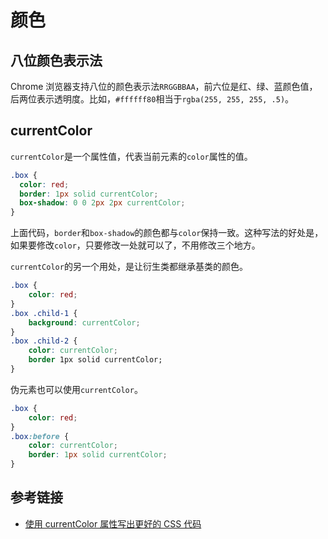 # 颜色

## 八位颜色表示法

Chrome 浏览器支持八位的颜色表示法`RRGGBBAA`，前六位是红、绿、蓝颜色值，后两位表示透明度。比如，`#ffffff80`相当于`rgba(255, 255, 255, .5)`。

## currentColor

`currentColor`是一个属性值，代表当前元素的`color`属性的值。

```css
.box {
  color: red;
  border: 1px solid currentColor;
  box-shadow: 0 0 2px 2px currentColor;
}
```

上面代码，`border`和`box-shadow`的颜色都与`color`保持一致。这种写法的好处是，如果要修改`color`，只要修改一处就可以了，不用修改三个地方。

`currentColor`的另一个用处，是让衍生类都继承基类的颜色。

```css
.box {
    color: red;
}
.box .child-1 {
    background: currentColor;
}
.box .child-2 {
    color: currentColor;
    border 1px solid currentColor;
}
```

伪元素也可以使用`currentColor`。

```css
.box {
    color: red;
}
.box:before {
    color: currentColor;
    border: 1px solid currentColor;
}
```

## 参考链接

- [使用 currentColor 属性写出更好的 CSS 代码](http://www.qcyoung.com/2016/09/28/%E3%80%90%E8%AF%91%E3%80%91%E4%BD%BF%E7%94%A8%20currentColor%20%E5%B1%9E%E6%80%A7%E5%86%99%E5%87%BA%E6%9B%B4%E5%A5%BD%E7%9A%84%20CSS%20%E4%BB%A3%E7%A0%81/)
